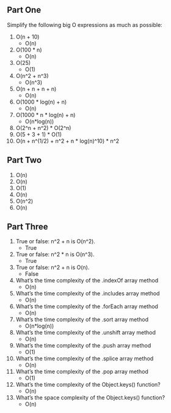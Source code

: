 

## Part One
   Simplify the following big O expressions as much as possible:
 1. O(n + 10)
    * O(n)
 2. O(100 * n)  
    * O(n)
 4. O(25)    
    * O(1) 
 5. O(n^2 + n^3)
    * O(n^3)
 6. O(n + n + n + n)
    * O(n)
 7. O(1000 * log(n) + n)
    * O(n)
 8. O(1000 * n * log(n) + n)
    * O(n*log(n))
 9.  O(2^n + n^2)
    * O(2^n)
 10. O(5 + 3 + 1)
    * O(1)
 11. O(n + n^(1/2) + n^2 + n * log(n)^10) 
    * n^2

## Part Two

1. O(n)
2. O(n) 
3. O(1)
4. O(n)
5. O(n^2)
6. O(n)


## Part Three

1. True or false: n^2 + n is O(n^2).
   * True 
2. True or false: n^2 * n is O(n^3).
   * True
3. True or false: n^2 + n is O(n).
   * False
4. What’s the time complexity of the .indexOf array method
   * O(n)
5. What’s the time complexity of the .includes array method
   * O(n)
6. What’s the time complexity of the .forEach array method
   * O(n)
7. What’s the time complexity of the .sort array method
   * O(n*log(n))
8. What’s the time complexity of the .unshift array method
    * O(n)
9.  What’s the time complexity of the .push array method
    * O(1)
10. What’s the time complexity of the .splice array method
    * O(n)
11. What’s the time complexity of the .pop array method
    * O(1)
12. What’s the time complexity of the Object.keys() function?
    * O(n)
13. What’s the space complexity of the Object.keys() function?
    * O(n)